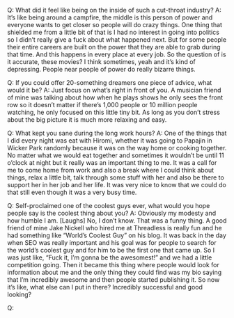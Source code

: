 Q: What did it feel like being on the inside of such a cut-throat industry?
A: It’s like being around a campfire, the middle is this person of power and everyone wants to get closer so people will do crazy things. One thing that shielded me from a little bit of that is I had no interest in going into politics so I didn’t really give a fuck about what happened next. But for some people their entire careers are built on the power that they are able to grab during that time. And this happens in every place at every job. So the question of is it accurate, these movies? I think sometimes, yeah and it’s kind of depressing. People near people of power do really bizarre things.

Q: If you could offer 20-something dreamers one piece of advice, what would it be?
A: Just focus on what’s right in front of you. A musician friend of mine was talking about how when he plays shows he only sees the front row so it doesn’t matter if there’s 1,000 people or 10 million people watching, he only focused on this little tiny bit. As long as you don’t stress about the big picture it is much more relaxing and easy.

Q: What kept you sane during the long work hours?
A: One of the things that I did every night was eat with Hiromi, whether it was going to Papajin in Wicker Park randomly because it was on the way home or cooking together. No matter what we would eat together and sometimes it wouldn’t be until 11 o’clock at night but it really was an important thing to me. It was a call for me to come home from work and also a break where I could think about things, relax a little bit, talk through some stuff with her and also be there to support her in her job and her life. It was very nice to know that we could do that still even though it was a very busy time.

Q: Self-proclaimed one of the coolest guys ever, what would you hope people say is the coolest thing about you?
A: Obviously my modesty and how humble I am. [Laughs] No, I don’t know. That was a funny thing. A good friend of mine Jake Nickell who hired me at Threadless is really fun and he had something like “World’s Coolest Guy” on his blog. It was back in the day when SEO was really important and his goal was for people to search for the world’s coolest guy and for him to be the first one that came up. So I was just like, “Fuck it, I’m gonna be the awesomest!” and we had a little competition going. Then it became this thing where people would look for information about me and the only thing they could find was my bio saying that I’m incredibly awesome and then people started publishing it. So now it’s like, what else can I put in there? Incredibly successful and good looking?

Q: 